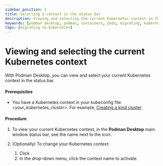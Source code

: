 ```yaml
---
sidebar_position: 2
title: Selecting a context in the status bar
description: Viewing and selecting the current Kubernetes context in the status bar
keywords: [podman desktop, podman, containers, pods, migrating, kubernetes]
tags: [migrating-to-kubernetes]
---
```


# Viewing and selecting the current Kubernetes context

With Podman Desktop, you can view and select your current Kubernetes context in the status bar.

#### Prerequisites

- You have a Kubernetes context in your kubeconfig file: _<your_kubernetes_cluster>_.
  For example, [Creating a kind cluster](../onboarding/kubernetes/kind/creating-a-kind-cluster).

#### Procedure

1. To view your current Kubernetes context, in the **Podman Desktop** main window status bar, see the name next to the <icon icon="fa-solid fa-server" size="lg" /> icon.

1. (Optionally) To change your Kubernetes context:
   1. Click <icon icon="fa-solid fa-server" size="lg" />.
   2. In the drop-down menu, click the context name to activate.

